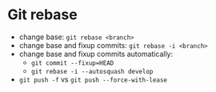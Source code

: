 # Git rebase
* change base: `git rebase <branch>`
* change base and fixup commits: `git rebase -i <branch>`
* change base and fixup commits automatically:
    * `git commit --fixup=HEAD`
    * `git rebase -i --autosquash develop`
* `git push -f` vs `git push --force-with-lease`
